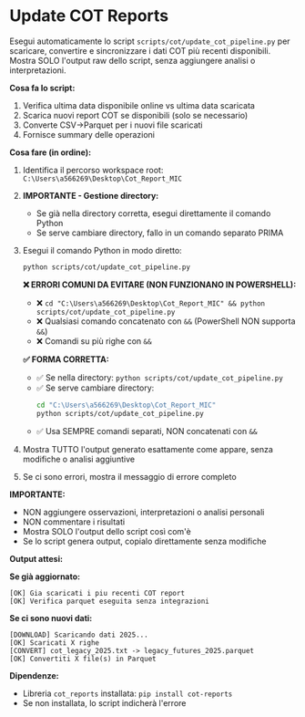 # Update COT Reports

Esegui automaticamente lo script `scripts/cot/update_cot_pipeline.py` per scaricare, convertire e sincronizzare i dati COT più recenti disponibili. Mostra SOLO l'output raw dello script, senza aggiungere analisi o interpretazioni.

**Cosa fa lo script:**
1. Verifica ultima data disponibile online vs ultima data scaricata
2. Scarica nuovi report COT se disponibili (solo se necessario)
3. Converte CSV->Parquet per i nuovi file scaricati
4. Fornisce summary delle operazioni

**Cosa fare (in ordine):**
1. Identifica il percorso workspace root: `C:\Users\a566269\Desktop\Cot_Report_MIC`
2. **IMPORTANTE - Gestione directory:**
   - Se già nella directory corretta, esegui direttamente il comando Python
   - Se serve cambiare directory, fallo in un comando separato PRIMA
   
3. Esegui il comando Python in modo diretto:
   ```bash
   python scripts/cot/update_cot_pipeline.py
   ```
   
   **❌ ERRORI COMUNI DA EVITARE (NON FUNZIONANO IN POWERSHELL):**
   - ❌ `cd "C:\Users\a566269\Desktop\Cot_Report_MIC" && python scripts/cot/update_cot_pipeline.py`
   - ❌ Qualsiasi comando concatenato con `&&` (PowerShell NON supporta `&&`)
   - ❌ Comandi su più righe con `&&`
   
   **✅ FORMA CORRETTA:**
   - ✅ Se nella directory: `python scripts/cot/update_cot_pipeline.py`
   - ✅ Se serve cambiare directory:
     ```bash
     cd "C:\Users\a566269\Desktop\Cot_Report_MIC"
     python scripts/cot/update_cot_pipeline.py
     ```
   - ✅ Usa SEMPRE comandi separati, NON concatenati con `&&`

4. Mostra TUTTO l'output generato esattamente come appare, senza modifiche o analisi aggiuntive
5. Se ci sono errori, mostra il messaggio di errore completo

**IMPORTANTE:**
- NON aggiungere osservazioni, interpretazioni o analisi personali
- NON commentare i risultati
- Mostra SOLO l'output dello script così com'è
- Se lo script genera output, copialo direttamente senza modifiche

**Output attesi:**

**Se già aggiornato:**
```
[OK] Gia scaricati i piu recenti COT report
[OK] Verifica parquet eseguita senza integrazioni
```

**Se ci sono nuovi dati:**
```
[DOWNLOAD] Scaricando dati 2025...
[OK] Scaricati X righe
[CONVERT] cot_legacy_2025.txt -> legacy_futures_2025.parquet
[OK] Convertiti X file(s) in Parquet
```

**Dipendenze:**
- Libreria `cot_reports` installata: `pip install cot-reports`
- Se non installata, lo script indicherà l'errore

